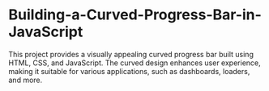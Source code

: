 # Building-a-Curved-Progress-Bar-in-JavaScript
This project provides a visually appealing curved progress bar built using HTML, CSS, and JavaScript. The curved design enhances user experience, making it suitable for various applications, such as dashboards, loaders, and more.
